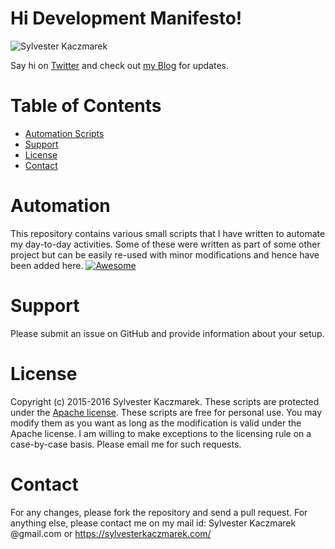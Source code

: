 # Hi Development Manifesto!
![Sylvester Kaczmarek](https://sylvesterkaczmarek.com/wp-content/uploads/2016/05/sylwester_kaczmarek_200x211_circle.png)

Say hi on [Twitter](https://twitter.com/kaczmarekart) and check out [my Blog](https://sylvesterkaczmarek.com/blog/) for updates.

# Table of Contents
- [Automation Scripts](#automation)
- [Support](#support)
- [License](#license)
- [Contact](#contact)


# Automation 
This repository contains various small scripts that I have written to automate my day-to-day activities. Some of these were written as part of some other project but can be easily re-used with minor modifications and hence have been added here.
[![Awesome](https://cdn.rawgit.com/sindresorhus/awesome/d7305f38d29fed78fa85652e3a63e154dd8e8829/media/badge.svg)](https://github.com/sindresorhus/awesome)


# Support
Please submit an issue on GitHub and provide information about your setup.


# License
Copyright (c) 2015-2016 Sylvester Kaczmarek. These scripts are protected under the [Apache license](LICENSE). These scripts are free for personal use. You may modify them as you want as long as the modification is valid under the Apache license.
I am willing to make exceptions to the licensing rule on a case-by-case basis. Please email me for such requests.


# Contact 
For any changes, please fork the repository and send a pull request. For anything else, please contact me on my mail id: Sylvester Kaczmarek @gmail.com or https://sylvesterkaczmarek.com/

